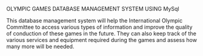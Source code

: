 OLYMPIC GAMES DATABASE MANAGEMENT SYSTEM USING MySql

This database management system will help the International Olympic Committee to access various types of information and improve the quality of conduction of these games in the future. They can also keep track of the various services and equipment required during the games and assess how many more will be needed.


